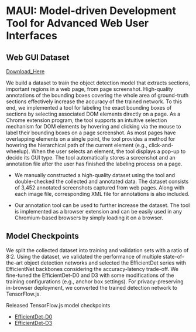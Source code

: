 # MAUI: Model-driven Development Tool for Advanced Web User Interfaces

## Web GUI Dataset

[Download_Here](https://www.dropbox.com/scl/fo/ylfebju8uezff85rn7z0s/AMgd0Vqc4iVUX1Ags_yXaqg?rlkey=8illl94nv7d08mj4rjq8yi78k&st=dwz1ezhs&dl=0)

We build a dataset to train the object detection model that extracts sections, important regions in a web page, from page screenshot. High-quality annotations of the bounding boxes covering the whole area of ground-truth sections effectively increase the accuracy of the trained network. To this end, we implemented a tool for labeling the exact bounding boxes of sections by selecting associated DOM elements directly on a page. As a Chrome extension program, the tool supports an intuitive selection mechanism for DOM elements by hovering and clicking via the mouse to label their bounding boxes on a page screenshot. As most pages have overlapping elements on a single point, the tool provides a method for hovering the hierarchical path of the current element (e.g., click-and-wheelup). When the user selects an element, the tool displays a pop-up to decide its GUI type. The tool automatically stores a screenshot and an annotation file after the user has finished the labeling process on a page. 

* We manually constructed a high-quality dataset using the tool and double-checked the collected and annotated data. The dataset consists of 3,452 annotated screenshots captured from web pages. Along with each image file, corresponding XML file for annotations is also included. 

* Our annotation tool can be used to further increase the dataset. The tool is implemented as a browser extension and can be easily used in any Chromium-based browsers by simply loading it on a browser.

## Model Checkpoints

We split the collected dataset into training and validation sets with a ratio of 8:2. Using the dataset, we validated the performance of multiple state-of-the-art object detection networks and selected the EfficientDet series with EfficientNet backbones considering the accuracy-latency trade-off. We fine-tuned the EfficientDet-D0 and D3 with some modifications of the training configurations (e.g., anchor box settings). For privacy-preserving in-browser deployment, we converted the trained detection network to TensorFlow.js.

Released TensorFlow.js model checkpoints
- [EfficientDet-D0](https://www.dropbox.com/scl/fo/5blfa4hzzhwhab2g88bgk/AFjD1E1Wd541MGc5qYNtm4c?rlkey=cdsvn14aer8cp8iwb18huullb&st=fxrx86k5&dl=0)
- [EfficientDet-D3](https://www.dropbox.com/scl/fo/qtxy4gy99g0oragjl0feb/AAaz8rocntnCGRyvjTszCNQ?rlkey=x8dc23s108m8kj13yuelrpcp6&st=6vksnkjz&dl=0)
